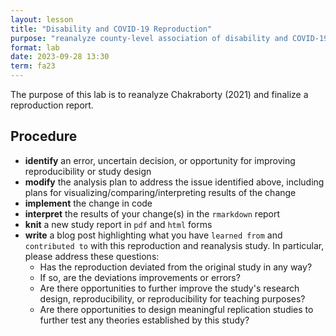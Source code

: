 ```yaml
---
layout: lesson
title: "Disability and COVID-19 Reproduction"
purpose: "reanalyze county-level association of disability and COVID-19"
format: lab
date: 2023-09-28 13:30
term: fa23
---
```


The purpose of this lab is to reanalyze Chakraborty (2021) and finalize a reproduction report.

## Procedure

- **identify** an error, uncertain decision, or opportunity for improving reproducibility or study design
- **modify** the analysis plan to address the issue identified above, including plans for visualizing/comparing/interpreting results of the change
- **implement** the change in code
- **interpret** the results of your change(s) in the `rmarkdown` report
- **knit** a new study report in `pdf` and `html` forms
- **write** a blog post highlighting what you have `learned from` and `contributed to` with this reproduction and reanalysis study. In particular, please address these questions:
  - Has the reproduction deviated from the original study in any way?
  - If so, are the deviations improvements or errors?
  - Are there opportunities to further improve the study's research design, reproducibility, or reproducibility for teaching purposes?
  - Are there opportunities to design meaningful replication studies to further test any theories established by this study?
